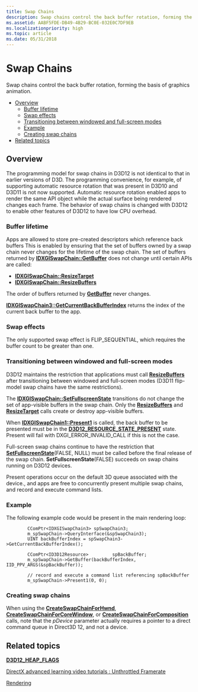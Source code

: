 ```yaml
---
title: Swap Chains
description: Swap chains control the back buffer rotation, forming the basis of graphics animation.
ms.assetid: AABF5FDE-DB49-4B29-BC0E-032E0C7DF9EB
ms.localizationpriority: high
ms.topic: article
ms.date: 05/31/2018
---
```


# Swap Chains

Swap chains control the back buffer rotation, forming the basis of graphics animation.

-   [Overview](#overview)
    -   [Buffer lifetime](#buffer-lifetime)
    -   [Swap effects](#swap-effects)
    -   [Transitioning between windowed and full-screen modes](#transitioning-between-windowed-and-full-screen-modes)
    -   [Example](#example)
    -   [Creating swap chains](#creating-swap-chains)
-   [Related topics](#related-topics)

## Overview

The programming model for swap chains in D3D12 is not identical to that in earlier versions of D3D. The programming convenience, for example, of supporting automatic resource rotation that was present in D3D10 and D3D11 is not now supported. Automatic resource rotation enabled apps to render the same API object while the actual surface being rendered changes each frame. The behavior of swap chains is changed with D3D12 to enable other features of D3D12 to have low CPU overhead.

### Buffer lifetime

Apps are allowed to store pre-created descriptors which reference back buffers This is enabled by ensuring that the set of buffers owned by a swap chain never changes for the lifetime of the swap chain. The set of buffers returned by [**IDXGISwapChain::GetBuffer**](https://docs.microsoft.com/windows/desktop/api/dxgi/nf-dxgi-idxgiswapchain-getbuffer) does not change until certain APIs are called:

-   [**IDXGISwapChain::ResizeTarget**](https://docs.microsoft.com/windows/desktop/api/dxgi/nf-dxgi-idxgiswapchain-resizetarget)
-   [**IDXGISwapChain::ResizeBuffers**](https://docs.microsoft.com/windows/desktop/api/dxgi/nf-dxgi-idxgiswapchain-resizebuffers)

The order of buffers returned by [**GetBuffer**](https://docs.microsoft.com/windows/desktop/api/dxgi/nf-dxgi-idxgiswapchain-getbuffer) never changes.

[**IDXGISwapChain3::GetCurrentBackBufferIndex**](https://docs.microsoft.com/windows/desktop/api/dxgi1_4/nf-dxgi1_4-idxgiswapchain3-getcurrentbackbufferindex) returns the index of the current back buffer to the app.

### Swap effects

The only supported swap effect is FLIP\_SEQUENTIAL, which requires the buffer count to be greater than one.

### Transitioning between windowed and full-screen modes

D3D12 maintains the restriction that applications must call [**ResizeBuffers**](https://docs.microsoft.com/windows/desktop/api/dxgi/nf-dxgi-idxgiswapchain-resizebuffers) after transitioning between windowed and full-screen modes (D3D11 flip-model swap chains have the same restrictions).

The [**IDXGISwapChain::SetFullscreenState**](https://docs.microsoft.com/windows/desktop/api/dxgi/nf-dxgi-idxgiswapchain-setfullscreenstate) transitions do not change the set of app-visible buffers in the swap chain. Only the [**ResizeBuffers**](https://docs.microsoft.com/windows/desktop/api/dxgi/nf-dxgi-idxgiswapchain-resizebuffers) and [**ResizeTarget**](https://docs.microsoft.com/windows/desktop/api/dxgi/nf-dxgi-idxgiswapchain-resizetarget) calls create or destroy app-visible buffers.

When [**IDXGISwapChain1::Present1**](https://docs.microsoft.com/windows/desktop/api/dxgi1_2/nf-dxgi1_2-idxgiswapchain1-present1) is called, the back buffer to be presented must be in the [**D3D12\_RESOURCE\_STATE\_PRESENT**](/windows/desktop/api/d3d12/ne-d3d12-d3d12_resource_states) state. Present will fail with DXGI\_ERROR\_INVALID\_CALL if this is not the case.

Full-screen swap chains continue to have the restriction that [**SetFullscreenState**](https://docs.microsoft.com/windows/desktop/api/dxgi/nf-dxgi-idxgiswapchain-setfullscreenstate)(FALSE, NULL) must be called before the final release of the swap chain. **SetFullscreenState**(FALSE) succeeds on swap chains running on D3D12 devices.

Present operations occur on the default 3D queue associated with the device., and apps are free to concurrently present multiple swap chains, and record and execute command lists.

### Example

The following example code would be present in the main rendering loop:

``` syntax
        CComPtr<IDXGISwapChain3> spSwapChain3;
        m_spSwapChain->QueryInterface(&spSwapChain3);
        UINT backBufferIndex = spSwapChain3->GetCurrentBackBufferIndex();

        CComPtr<ID3D12Resource>         spBackBuffer;
        m_spSwapChain->GetBuffer(backBufferIndex, IID_PPV_ARGS(&spBackBuffer));

        // record and execute a command list referencing spBackBuffer
        m_spSwapChain->Present1(0, 0);
```

### Creating swap chains

When using the [**CreateSwapChainForHwnd**](https://docs.microsoft.com/windows/desktop/api/dxgi1_2/nf-dxgi1_2-idxgifactory2-createswapchainforhwnd), [**CreateSwapChainForCoreWindow**](https://docs.microsoft.com/windows/desktop/api/dxgi1_2/nf-dxgi1_2-idxgifactory2-createswapchainforcorewindow), or [**CreateSwapChainForComposition**](https://docs.microsoft.com/windows/desktop/api/dxgi1_2/nf-dxgi1_2-idxgifactory2-createswapchainforcomposition) calls, note that the *pDevice* parameter actually requires a pointer to a direct command queue in Direct3D 12, and not a device.

## Related topics

<dl> <dt>

[**D3D12\_HEAP\_FLAGS**](/windows/desktop/api/d3d12/ne-d3d12-d3d12_heap_flags)
</dt> <dt>

[DirectX advanced learning video tutorials : Unthrottled Framerate](https://www.youtube.com/watch?v=wn02zCXa9IU)
</dt> <dt>

[Rendering](rendering.md)
</dt> </dl>

 

 




